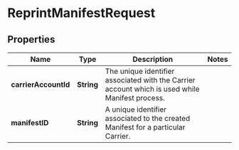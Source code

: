 

# ReprintManifestRequest


## Properties

| Name | Type | Description | Notes |
|------------ | ------------- | ------------- | -------------|
|**carrierAccountId** | **String** | The unique identifier associated with the Carrier account which is used while Manifest process. |  |
|**manifestID** | **String** | A unique identifier associated to the created Manifest for a particular Carrier. |  |



